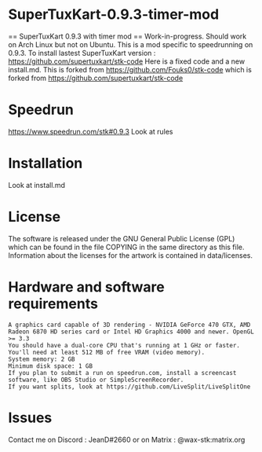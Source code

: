 # SuperTuxKart-0.9.3-timer-mod
== SuperTuxKart 0.9.3 with timer mod ==
Work-in-progress. Should work on Arch Linux but not on Ubuntu.
This is a mod specific to speedrunning on 0.9.3. To install lastest SuperTuxKart version : https://github.com/supertuxkart/stk-code
Here is a fixed code and a new install.md.
This is forked from https://github.com/Fouks0/stk-code which is forked from https://github.com/supertuxkart/stk-code

# Speedrun
https://www.speedrun.com/stk#0.9.3
Look at rules

# Installation
Look at install.md

# License 
The software is released under the GNU General Public License (GPL) which can be found in the file COPYING in the same directory as this file. Information about the licenses for the artwork is contained in data/licenses.

# Hardware and software requirements
    A graphics card capable of 3D rendering - NVIDIA GeForce 470 GTX, AMD Radeon 6870 HD series card or Intel HD Graphics 4000 and newer. OpenGL >= 3.3
    You should have a dual-core CPU that's running at 1 GHz or faster.
    You'll need at least 512 MB of free VRAM (video memory).
    System memory: 2 GB
    Minimum disk space: 1 GB
    If you plan to submit a run on speedrun.com, install a screencast software, like OBS Studio or SimpleScreenRecorder.
    If you want splits, look at https://github.com/LiveSplit/LiveSplitOne

# Issues
Contact me on Discord : JeanD#2660
or on Matrix : @wax-stk:matrix.org

